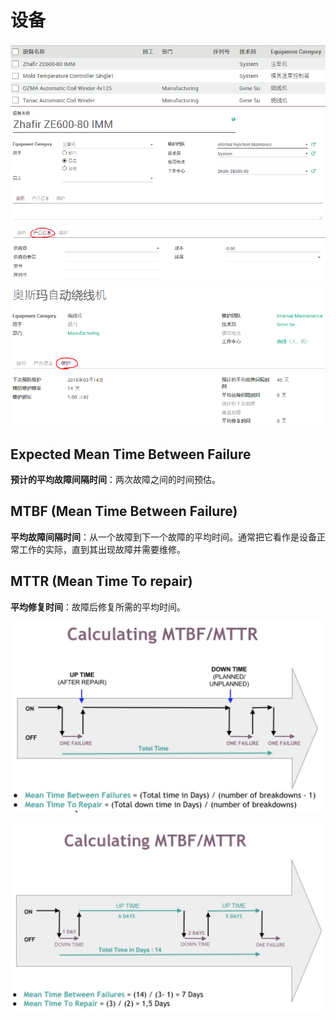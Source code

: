 # 设备

![Equipment](_images/equipment.PNG)
![Equipment](_images/equipment1.PNG)
![Equipment](_images/equipment2.PNG)
![Equipment](_images/equipment3.PNG)

## Expected Mean Time Between Failure

**预计的平均故障间隔时间**：两次故障之间的时间预估。

## MTBF (Mean Time Between Failure)

**平均故障间隔时间**：从一个故障到下一个故障的平均时间。通常把它看作是设备正常工作的实际，直到其出现故障并需要维修。

## MTTR (Mean Time To repair)

**平均修复时间**：故障后修复所需的平均时间。

![MTBF & MTTR 计算模型](_images/Maintenance2.png)

![MTBF & MTTR 计算实例](_images/Maintenance3.png)
